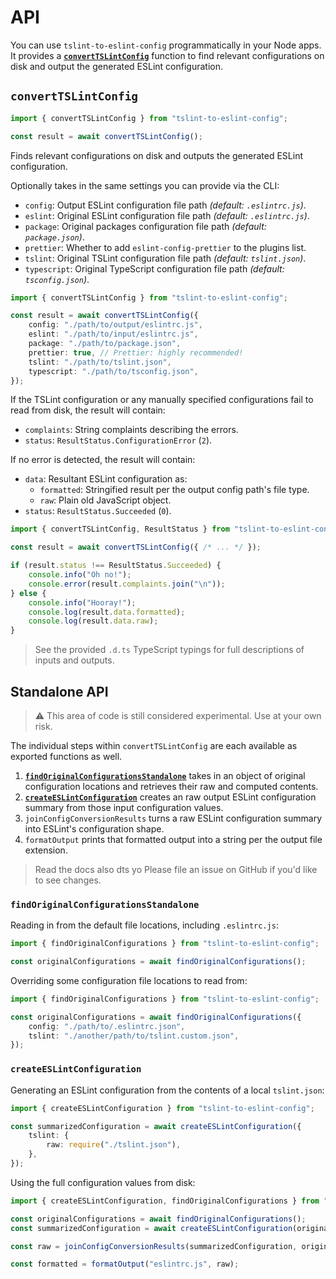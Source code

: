 # API

You can use `tslint-to-eslint-config` programmatically in your Node apps.
It provides a **[`convertTSLintConfig`](#convertTSLintConfig)** function to find relevant configurations on disk and output the generated ESLint configuration.

## `convertTSLintConfig`

```ts
import { convertTSLintConfig } from "tslint-to-eslint-config";

const result = await convertTSLintConfig();
```

Finds relevant configurations on disk and outputs the generated ESLint configuration.

Optionally takes in the same settings you can provide via the CLI:

* `config`: Output ESLint configuration file path _(default: `.eslintrc.js`)_.
* `eslint`: Original ESLint configuration file path _(default: `.eslintrc.js`)_.
* `package`: Original packages configuration file path _(default: `package.json`)_.
* `prettier`: Whether to add `eslint-config-prettier` to the plugins list.
* `tslint`: Original TSLint configuration file path _(default: `tslint.json`)_.
* `typescript`: Original TypeScript configuration file path _(default: `tsconfig.json`)_.

```ts
import { convertTSLintConfig } from "tslint-to-eslint-config";

const result = await convertTSLintConfig({
    config: "./path/to/output/eslintrc.js",
    eslint: "./path/to/input/eslintrc.js",
    package: "./path/to/package.json", 
    prettier: true, // Prettier: highly recommended!
    tslint: "./path/to/tslint.json", 
    typescript: "./path/to/tsconfig.json", 
});
```

If the TSLint configuration or any manually specified configurations fail to read from disk, the result will contain:

* `complaints`: String complaints describing the errors.
* `status`: `ResultStatus.ConfigurationError` (`2`).

If no error is detected, the result will contain:

* `data`: Resultant ESLint configuration as:
    * `formatted`: Stringified result per the output config path's file type.
    * `raw`: Plain old JavaScript object.
* `status`: `ResultStatus.Succeeded` (`0`).

```ts
import { convertTSLintConfig, ResultStatus } from "tslint-to-eslint-config";

const result = await convertTSLintConfig({ /* ... */ });

if (result.status !== ResultStatus.Succeeded) {
    console.info("Oh no!");
    console.error(result.complaints.join("\n"));
} else {
    console.info("Hooray!");
    console.log(result.data.formatted);
    console.log(result.data.raw);
}
```

> See the provided `.d.ts` TypeScript typings for full descriptions of inputs and outputs.

## Standalone API

> ⚠ This area of code is still considered experimental.
> Use at your own risk.

The individual steps within `convertTSLintConfig` are each available as exported functions as well.

1. **[`findOriginalConfigurationsStandalone`](#findOriginalConfigurationsStandalone)** takes in an object of original configuration locations and retrieves their raw and computed contents.
2. **[`createESLintConfiguration`](#createESLintConfiguration)** creates an raw output ESLint configuration summary from those input configuration values.
3. `joinConfigConversionResults` turns a raw ESLint configuration summary into  ESLint's configuration shape.
4. `formatOutput` prints that formatted output into a string per the output file extension.

> Read the docs also dts yo
> Please file an issue on GitHub if you'd like to see changes.

### `findOriginalConfigurationsStandalone`

Reading in from the default file locations, including `.eslintrc.js`:

```ts
import { findOriginalConfigurations } from "tslint-to-eslint-config";

const originalConfigurations = await findOriginalConfigurations();
```

Overriding some configuration file locations to read from:

```ts
import { findOriginalConfigurations } from "tslint-to-eslint-config";

const originalConfigurations = await findOriginalConfigurations({
    config: "./path/to/.eslintrc.json",
    tslint: "./another/path/to/tslint.custom.json",
});
```

### `createESLintConfiguration`

Generating an ESLint configuration from the contents of a local `tslint.json`:

```ts
import { createESLintConfiguration } from "tslint-to-eslint-config";

const summarizedConfiguration = await createESLintConfiguration({
    tslint: {
        raw: require("./tslint.json"),
    },
});
```

Using the full configuration values from disk:

```ts
import { createESLintConfiguration, findOriginalConfigurations } from "tslint-to-eslint-config";

const originalConfigurations = await findOriginalConfigurations();
const summarizedConfiguration = await createESLintConfiguration(originalConfigurations);

const raw = joinConfigConversionResults(summarizedConfiguration, originalConfigurations.data);

const formatted = formatOutput("eslintrc.js", raw);
```
